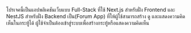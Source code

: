 โปรเจคนี้เป็นแอปพลิเคชันเว็บแบบ Full-Stack ที่ใช้ Next.js สำหรับฝั่ง Frontend และ NestJS สำหรับฝั่ง Backend เป็น(Forum App) ที่ให้ผู้ใช้สามารถสร้าง ดู และแสดงความคิดเห็นในกระทู้ได้ ผู้ใช้จำเป็นต้องเข้าสู่ระบบเพื่อสร้างกระทู้หรือแสดงความคิดเห็น
